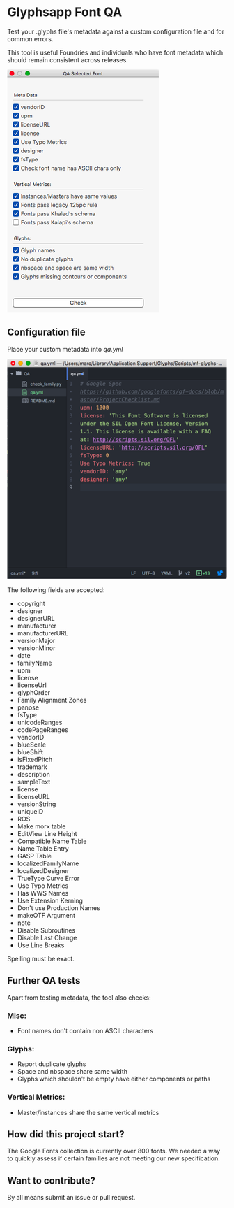 # Glyphsapp Font QA

Test your .glyphs file's metadata against a custom configuration file and for common errors.

This tool is useful Foundries and individuals who have font metadata which should remain consistent across releases.

![alt tag](ui.png)

## Configuration file

Place your custom metadata into *qa.yml*

![alt tag](config_file.png)

The following fields are accepted:
- copyright
- designer
- designerURL
- manufacturer
- manufacturerURL
- versionMajor
- versionMinor
- date
- familyName
- upm
- license
- licenseUrl
- glyphOrder
- Family Alignment Zones
- panose
- fsType
- unicodeRanges
- codePageRanges
- vendorID
- blueScale
- blueShift
- isFixedPitch
- trademark
- description
- sampleText
- license
- licenseURL
- versionString
- uniqueID
- ROS
- Make morx table
- EditView Line Height
- Compatible Name Table
- Name Table Entry
- GASP Table
- localizedFamilyName
- localizedDesigner
- TrueType Curve Error
- Use Typo Metrics
- Has WWS Names
- Use Extension Kerning
- Don't use Production Names
- makeOTF Argument
- note
- Disable Subroutines
- Disable Last Change
- Use Line Breaks

Spelling must be exact.

## Further QA tests
Apart from testing metadata, the tool also checks:

### Misc:
- Font names don't contain non ASCII characters

### Glyphs:
- Report duplicate glyphs
- Space and nbspace share same width
- Glyphs which shouldn't be empty have either components or paths

### Vertical Metrics:
- Master/instances share the same vertical metrics

## How did this project start?
The Google Fonts collection is currently over 800 fonts. We needed a way to quickly assess if certain families are not meeting our new specification.

## Want to contribute?
By all means submit an issue or pull request.

